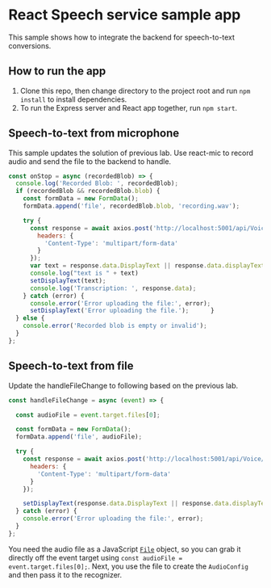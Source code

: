 # React Speech service sample app

This sample shows how to integrate the backend for speech-to-text conversions.

## How to run the app

1. Clone this repo, then change directory to the project root and run `npm install` to install dependencies.
1. To run the Express server and React app together, run `npm start`.

## Speech-to-text from microphone

This sample updates the solution of previous lab. Use react-mic to record audio and send the file to the backend to handle.  

```javascript
const onStop = async (recordedBlob) => {
  console.log('Recorded Blob: ', recordedBlob);
  if (recordedBlob && recordedBlob.blob) {
    const formData = new FormData();
    formData.append('file', recordedBlob.blob, 'recording.wav');

    try {
      const response = await axios.post('http://localhost:5001/api/Voice/upload', formData, {
        headers: {
          'Content-Type': 'multipart/form-data'
        }
      });
      var text = response.data.DisplayText || response.data.displayText || 'No transcription available'
      console.log("text is " + text)
      setDisplayText(text);
      console.log('Transcription: ', response.data);
    } catch (error) {
      console.error('Error uploading the file:', error);
      setDisplayText('Error uploading the file.');      }
  } else {
    console.error('Recorded blob is empty or invalid');
  }
};
```

## Speech-to-text from file

Update the handleFileChange to following based on the previous lab.  

```javascript
const handleFileChange = async (event) => {

  const audioFile = event.target.files[0];

  const formData = new FormData();
  formData.append('file', audioFile);

  try {
    const response = await axios.post('http://localhost:5001/api/Voice/upload', formData, {
      headers: {
        'Content-Type': 'multipart/form-data'
      }
    });

    setDisplayText(response.data.DisplayText || response.data.displayText || 'No transcription available');
  } catch (error) {
    console.error('Error uploading the file:', error);
  }
};
```

You need the audio file as a JavaScript [`File`](https://developer.mozilla.org/en-US/docs/Web/API/File) object, so you can grab it directly off the event target using `const audioFile = event.target.files[0];`. Next, you use the file to create the `AudioConfig` and then pass it to the recognizer.

